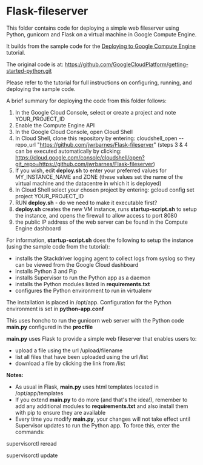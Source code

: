# Flask-fileserver

 This folder contains code for deploying a simple web fileserver using Python, gunicorn and Flask on a virtual machine in Google Compute Engine.

 It builds from the sample code for the [Deploying to Google Compute Engine][tutorial-gce] tutorial. 
 
 The original code is at: https://github.com/GoogleCloudPlatform/getting-started-python.git

Please refer to the tutorial for full instructions on configuring, running, and deploying the sample code. 

A brief summary for deploying the code from this folder follows:

1. In the Google Cloud Console, select or create a project and note YOUR_PROJECT_ID
2. Enable the Compute Engine API
3. In the Google Cloud Console, open Cloud Shell
4. In Cloud Shell, clone this repository by entering: cloudshell_open --repo_url "https://github.com/jwrbarnes/Flask-fileserver"
   (steps 3 & 4 can be executed automatically by clicking: https://cloud.google.com/console/cloudshell/open?git_repo=https://github.com/jwrbarnes/Flask-fileserver)
5. If you wish, edit <b>deploy.sh</b> to enter your preferred values for MY_INSTANCE_NAME and ZONE
   (these values set the name of the virtual machine and the datacentre in which it is deployed)
6. In Cloud Shell select your chosen project by entering: gcloud config set project YOUR_PROJECT_ID
7. RUN <b>deploy.sh</b> - do we need to make it executable first?
8. <b>deploy.sh</b> creates the new VM instance, runs <b>startup-script.sh</b> to setup the instance, and opens the firewall to allow access to port 8080
9. the public IP address of the web server can be found in the Compute Engine dashboard

For information, <b>startup-script.sh</b> does the following to setup the instance (using the sample code from the tutorial):
* installs the Stackdriver logging agent to collect logs from syslog so they can be viewed from the Google Cloud dashboard
* installs Python 3 and Pip
* installs Supervisor to run the Python app as a daemon
* installs the Python modules listed in <b>requirements.txt</b>
* configures the Python environment to run in virtualenv 

The installation is placed in /opt/app. Configuration for the Python environment is set in <b>python-app.conf</b>

This uses honcho to run the gunicorn web server with the Python code <b>main.py</b> configured in the <b>procfile</b>

<b>main.py</b> uses Flask to provide a simple web fileserver that enables users to:
* upload a file using the url /upload/filename
* list all files that have been uploaded using the url /list
* download a file by clicking the link from /list

<b>Notes:</b> 
* As usual in Flask, <b>main.py</b> uses html templates located in /opt/app/templates
* If you extend <b>main.py</b> to do more (and that's the idea!), remember to add any additional modules to <b>requirements.txt</b> 
and also install them with pip to ensure they are available
* Every time you modify <b>main.py</b>, your changes will not take effect until Supervisor updates to run the Python app. To force this, enter the commands:

supervisorctl reread

supervisorctl update


 [tutorial-gce]: https://cloud.google.com/python/tutorials/getting-started-on-compute-engine
